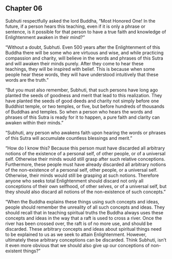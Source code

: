 ## Chapter 06
Subhuti respectfully asked the lord Buddha, “Most Honored One! In the future, if a person hears this teaching, even if it is only a phrase or sentence, is it possible for that person to have a true faith and knowledge of Enlightenment awaken in their mind?”

“Without a doubt, Subhuti. Even 500 years after the Enlightenment of this Buddha there will be some who are virtuous and wise, and while practicing compassion and charity, will believe in the words and phrases of this Sutra and will awaken their minds purely. After they come to hear these teachings, they will be inspired with belief. This is because when some people hear these words, they will have understood intuitively that these words are the truth.”

“But you must also remember, Subhuti, that such persons have long ago planted the seeds of goodness and merit that lead to this realization. They have planted the seeds of good deeds and charity not simply before one Buddhist temple, or two temples, or five, but before hundreds of thousands of Buddhas and temples. So when a person who hears the words and phrases of this Sutra is ready for it to happen, a pure faith and clarity can awaken within their minds.”

“Subhuti, any person who awakens faith upon hearing the words or phrases of this Sutra will accumulate countless blessings and merit.”

“How do I know this? Because this person must have discarded all arbitrary notions of the existence of a personal self, of other people, or of a universal self. Otherwise their minds would still grasp after such relative conceptions. Furthermore, these people must have already discarded all arbitrary notions of the non-existence of a personal self, other people, or a universal self. Otherwise, their minds would still be grasping at such notions. Therefore anyone who seeks total Enlightenment should discard not only all conceptions of their own selfhood, of other selves, or of a universal self, but they should also discard all notions of the non-existence of such concepts.”

“When the Buddha explains these things using such concepts and ideas, people should remember the unreality of all such concepts and ideas. They should recall that in teaching spiritual truths the Buddha always uses these concepts and ideas in the way that a raft is used to cross a river. Once the river has been crossed over, the raft is of no more use, and should be discarded. These arbitrary concepts and ideas about spiritual things need to be explained to us as we seek to attain Enlightenment. However, ultimately these arbitrary conceptions can be discarded. Think Subhuti, isn’t it even more obvious that we should also give up our conceptions of non-existent things?”